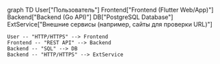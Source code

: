 graph TD
    User["Пользователь"]
    Frontend["Frontend (Flutter Web/App)"]
    Backend["Backend (Go API)"]
    DB["PostgreSQL Database"]
    ExtService["Внешние сервисы (например, сайты для проверки URL)"]

    User -- "HTTP/HTTPS" --> Frontend
    Frontend -- "REST API" --> Backend
    Backend -- "SQL" --> DB
    Backend -- "HTTP/HTTPS" --> ExtService
